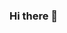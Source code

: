 ### Hi there 👋

<!--
**hysticali/hysticali** is a ✨ _special_ ✨ repository because its `README.md` (this file) appears on your GitHub profile.

Here are some ideas to get you started:

- 🔭 I’m currently working on ...
Building a web page and setting up servers for hosting.
- 🌱 I’m currently learning ...
DevOps, Coding, Virtualization, Ethical Hacking... Many items to learn and currently in training.
- 👯 I’m looking to collaborate on ...
Blockchain app development
- 🤔 I’m looking for help with ...
A mentor to teach me all things software development.
- 💬 Ask me about ...
Cryptocurrency
- 📫 How to reach me: ...
Telegram : @Hysticali
Discord : Hysticali#9745
- ⚡ Fun fact: ...
I designed and installed Hydronic Heating under the floors in my house.
-->
